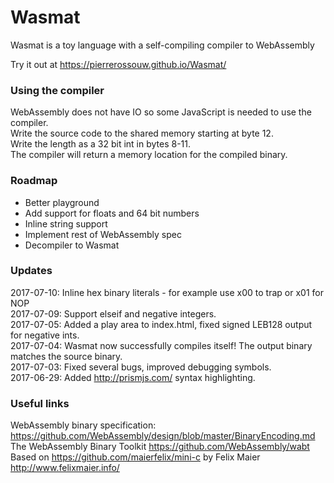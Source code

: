 # Wasmat
Wasmat is a toy language with a self-compiling compiler to WebAssembly

Try it out at https://pierrerossouw.github.io/Wasmat/

### Using the compiler
WebAssembly does not have IO so some JavaScript is needed to use the compiler.  
Write the source code to the shared memory starting at byte 12.  
Write the length as a 32 bit int in bytes 8-11.  
The compiler will return a memory location for the compiled binary.  

### Roadmap
- Better playground
- Add support for floats and 64 bit numbers
- Inline string support
- Implement rest of WebAssembly spec
- Decompiler to Wasmat

### Updates
2017-07-10: Inline hex binary literals - for example use x00 to trap or x01 for NOP  
2017-07-09: Support elseif and negative integers.  
2017-07-05: Added a play area to index.html, fixed signed LEB128 output for negative ints.  
2017-07-04: Wasmat now successfully compiles itself! The output binary matches the source binary.  
2017-07-03: Fixed several bugs, improved debugging symbols.  
2017-06-29: Added http://prismjs.com/ syntax highlighting.  

### Useful links
WebAssembly binary specification: https://github.com/WebAssembly/design/blob/master/BinaryEncoding.md  
The WebAssembly Binary Toolkit https://github.com/WebAssembly/wabt  
Based on https://github.com/maierfelix/mini-c by Felix Maier http://www.felixmaier.info/
